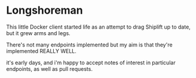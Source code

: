 # Longshoreman

This little Docker client started life as an attempt to drag Shiplift up to date, but it grew arms and legs.

There's not many endpoints implemented but my aim is that they're implemented REALLY WELL.

it's early days, and i'm happy to accept notes of interest in particular endpoints, as well as pull requests.